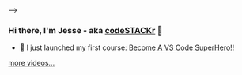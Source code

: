 <!-- # flipkart-replica-v-0.1
 I have created flipkart replica with the help of HTML, CSS, Js.

 <!-- [live demo] [website]
[website] : https://prakash-tm.github.io/flipkart-replica-v-0.1/
 -->
<!-- 
<a href=" https://prakash-tm.github.io/flipkart-replica-v-0.1/">Live demo</a> --> -->



### Hi there, I'm Jesse - aka [codeSTACKr][website] 👋


- 🔭 I just launched my first course: [Become A VS Code SuperHero!][course]!


 [more videos...](https://youtube.com/codestackr)

  


[website]: https://codeSTACKr.com
[course]: http://vsCodeHero.com
